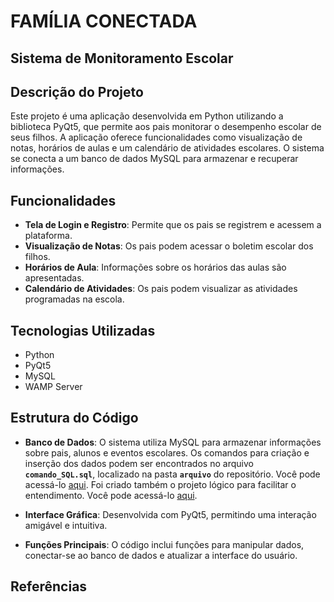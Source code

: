 # FAMÍLIA CONECTADA
## Sistema de Monitoramento Escolar

## Descrição do Projeto

Este projeto é uma aplicação desenvolvida em Python utilizando a biblioteca PyQt5, que permite aos pais monitorar o desempenho escolar de seus filhos. A aplicação oferece funcionalidades como visualização de notas, horários de aulas e um calendário de atividades escolares. O sistema se conecta a um banco de dados MySQL para armazenar e recuperar informações.

## Funcionalidades

- **Tela de Login e Registro**: Permite que os pais se registrem e acessem a plataforma.
- **Visualização de Notas**: Os pais podem acessar o boletim escolar dos filhos.
- **Horários de Aula**: Informações sobre os horários das aulas são apresentadas.
- **Calendário de Atividades**: Os pais podem visualizar as atividades programadas na escola.

## Tecnologias Utilizadas

- Python
- PyQt5
- MySQL
- WAMP Server

## Estrutura do Código

- **Banco de Dados**: O sistema utiliza MySQL para armazenar informações sobre pais, alunos e eventos escolares.
  Os comandos para criação e inserção dos dados podem ser encontrados no arquivo **`comando_SQL.sql`**, localizado na pasta **`arquivo`** do repositório. Você pode acessá-lo [aqui](./arquivo/comando_sql.sql).
  Foi criado também o projeto lógico para facilitar o entendimento. Você pode acessá-lo [aqui](./arquivo/comando_SQL.sql).
  


- **Interface Gráfica**: Desenvolvida com PyQt5, permitindo uma interação amigável e intuitiva.
- **Funções Principais**: O código inclui funções para manipular dados, conectar-se ao banco de dados e atualizar a interface do usuário.



## Referências

